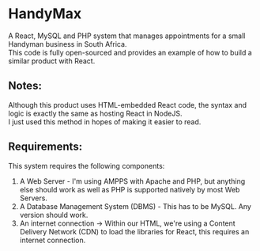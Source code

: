 # HandyMax
A React, MySQL and PHP system that manages appointments for a small Handyman business in South Africa.
<br>
This code is fully open-sourced and provides an example of how to build a similar product with React.

## Notes: 
Although this product uses HTML-embedded React code, the syntax and logic is exactly the same as hosting React in NodeJS. 
<br>
I just used this method in hopes of making it easier to read.

## Requirements:
This system requires the following components:
<ol>
<li>A Web Server - I'm using AMPPS with Apache and PHP, but anything else should work as well as PHP is supported natively by most Web Servers.</li>
<li>A Database Management System (DBMS) - This has to be MySQL. Any version should work.</li>
<li>An internet connection -> Within our HTML, we're using a Content Delivery Network (CDN) to load the libraries for React, this requires an internet connection.</li>
</ol>
